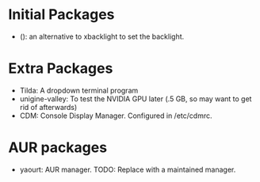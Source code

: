 # Initial Packages

- (): an alternative to xbacklight to set the backlight.

# Extra Packages

- Tilda: A dropdown terminal program
- unigine-valley: To test the NVIDIA GPU later (.5 GB, so may want to get rid of afterwards)
- CDM: Console Display Manager. Configured in /etc/cdmrc.

# AUR packages

- yaourt: AUR manager. TODO: Replace with a maintained manager.
